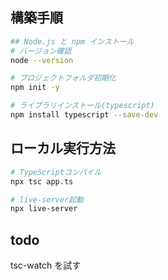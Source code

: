 ## 構築手順
```bash
## Node.js と npm インストール
# バージョン確認
node --version

# プロジェクトフォルダ初期化
npm init -y

# ライブラリインストール(typescript)
npm install typescript --save-dev
```

## ローカル実行方法
```bash
# TypeScriptコンパイル
npx tsc app.ts

# live-server起動
npx live-server
```


## todo
tsc-watch を試す